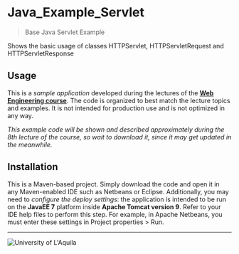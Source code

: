 #  Java_Example_Servlet
> Base Java Servlet Example
 
Shows the basic usage of classes HTTPServlet, HTTPServletRequest and HTTPServletResponse

## Usage

This is a *sample application* developed during the lectures of the  [**Web Engineering course**](https://webengineering-univaq.github.io). The code is organized to best match the lecture topics and examples. It is not intended for production use and is not optimized in any way. 

*This example code will be shown and described approximately during the 8th lecture of the course, so wait to download it, since it may get updated in the meanwhile.*

## Installation

This is a Maven-based project. Simply download the code and open it in any Maven-enabled IDE such as Netbeans or Eclipse. Additionally, you may need to *configure the deploy settings*: the application is intended to be run on the **JavaEE 7** platform inside **Apache Tomcat version 9**. Refer to your IDE help files to perform this step. For example, in Apache Netbeans, you must enter these settings in Project properties > Run.


---

![University of L'Aquila](https://www.disim.univaq.it/skins/aqua/img/logo2021-2.png)
